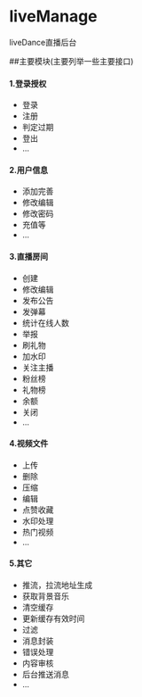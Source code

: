 # liveManage
liveDance直播后台

##主要模块(主要列举一些主要接口)

#### 1.登录授权
+ 登录
+ 注册
+ 判定过期
+ 登出
+ ...

#### 2.用户信息
+ 添加完善
+ 修改编辑
+ 修改密码
+ 充值等
+ ...

#### 3.直播房间
+ 创建
+ 修改编辑
+ 发布公告
+ 发弹幕
+ 统计在线人数
+ 举报
+ 刷礼物
+ 加水印
+ 关注主播
+ 粉丝榜
+ 礼物榜
+ 余额
+ 关闭
+ ...

#### 4.视频文件
+ 上传
+ 删除
+ 压缩
+ 编辑
+ 点赞收藏
+ 水印处理
+ 热门视频
+ ...


#### 5.其它

+ 推流，拉流地址生成
+ 获取背景音乐
+ 清空缓存
+ 更新缓存有效时间
+ 过滤
+ 消息封装
+ 错误处理
+ 内容审核
+ 后台推送消息
+ ...
